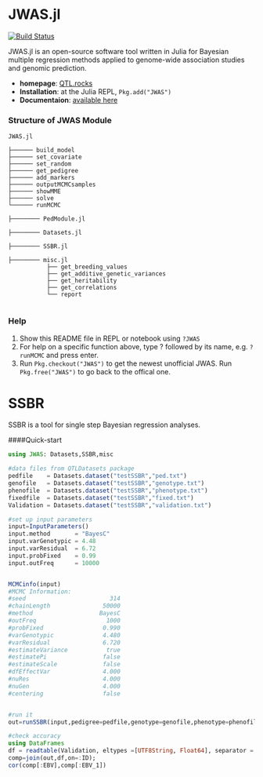 # JWAS.jl

[![Build Status](https://travis-ci.org/reworkhow/JWAS.jl.svg?branch=master)](https://travis-ci.org/reworkhow/JWAS.jl)

JWAS.jl is an open-source software tool written in Julia for Bayesian multiple regression methods applied to genome-wide association studies and genomic prediction.

* **homepage**: [QTL.rocks](http://QTL.rocks)
* **Installation**: at the Julia REPL, `Pkg.add("JWAS")`
* **Documentaion**: [available here](http://nbviewer.jupyter.org/github/reworkhow/JWAS.jl/tree/master/docs/index.ipynb)



### Structure of JWAS Module



```
JWAS.jl

├────── build_model
├────── set_covariate
├────── set_random
├────── get_pedigree
├────── add_markers
├────── outputMCMCsamples
├────── showMME
├────── solve
└────── runMCMC

├──────── PedModule.jl

├──────── Datasets.jl

├──────── SSBR.jl

├──────── misc.jl
           ├── get_breeding_values
           ├── get_additive_genetic_variances
           ├── get_heritability
           ├── get_correlations
           └── report


```

### Help

1. Show this README file in REPL or notebook using `?JWAS`
2. For help on a specific function above, type ? followed by its name, e.g. `?runMCMC` and press enter.
3. Run `Pkg.checkout("JWAS")` to get the newest unofficial JWAS. Run `Pkg.free("JWAS")` to go back to the offical one.

# SSBR

SSBR is a tool for single step Bayesian regression analyses.


####Quick-start

```Julia
using JWAS: Datasets,SSBR,misc

#data files from QTLDatasets package
pedfile    = Datasets.dataset("testSSBR","ped.txt")
genofile   = Datasets.dataset("testSSBR","genotype.txt")
phenofile  = Datasets.dataset("testSSBR","phenotype.txt")
fixedfile  = Datasets.dataset("testSSBR","fixed.txt")
Validation = Datasets.dataset("testSSBR","validation.txt")

#set up input parameters
input=InputParameters()
input.method       = "BayesC"
input.varGenotypic = 4.48
input.varResidual  = 6.72
input.probFixed    = 0.99
input.outFreq      = 10000


MCMCinfo(input)
#MCMC Information:
#seed                        314
#chainLength               50000
#method                   BayesC
#outFreq                    1000
#probFixed                 0.990
#varGenotypic              4.480
#varResidual               6.720
#estimateVariance           true
#estimatePi                false
#estimateScale             false
#dfEffectVar               4.000
#nuRes                     4.000
#nuGen                     4.000
#centering                 false


#run it
out=runSSBR(input,pedigree=pedfile,genotype=genofile,phenotype=phenofile,fixedfile=fixedfile);

#check accuracy
using DataFrames
df = readtable(Validation, eltypes =[UTF8String, Float64], separator = ' ',header=false,names=[:ID,:EBV]);
comp=join(out,df,on=:ID);
cor(comp[:EBV],comp[:EBV_1])

```
